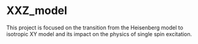 # XXZ_model
This project is focused on the transition from the Heisenberg model to isotropic XY model and its impact on the physics of single spin excitation.
